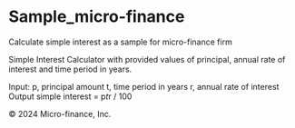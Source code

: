 # Sample_micro-finance
Calculate simple interest as a sample for micro-finance firm

Simple Interest Calculator with provided values of principal, annual rate of interest and time period in years.

Input:
   p, principal amount
   t, time period in years
   r, annual rate of interest
Output
   simple interest = p*t*r / 100

© 2024 Micro-finance, Inc.
